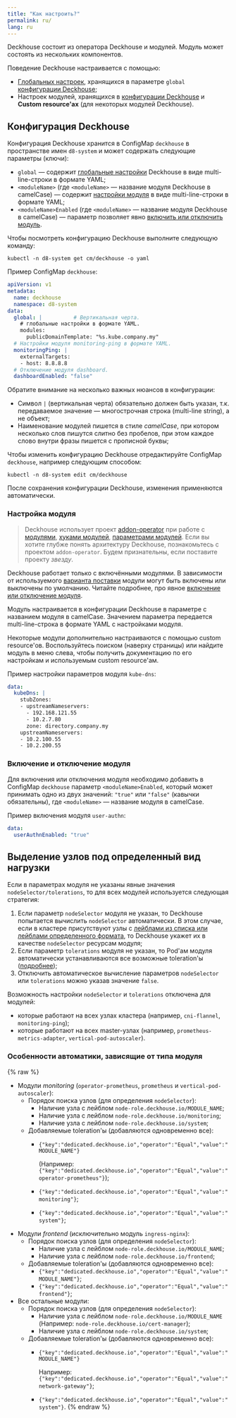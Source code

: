 ```yaml
---
title: "Как настроить?"
permalink: ru/
lang: ru
---
```


Deckhouse состоит из оператора Deckhouse и модулей. Модуль может состоять из нескольких компонентов.  

Поведение Deckhouse настраивается с помощью:
- [Глобальных настроек](deckhouse-configure-global.html#параметры), хранящихся в параметре `global` [конфигурации Deckhouse](#конфигурация-deckhouse); 
- Настроек модулей, хранящихся в [конфигурации Deckhouse](#конфигурация-deckhouse) и **Custom resource'ах** (для некоторых модулей Deckhouse).

## Конфигурация Deckhouse

Конфигурация Deckhouse хранится в ConfigMap `deckhouse` в пространстве имен `d8-system` и может содержать следующие параметры (ключи):
- `global` —  содержит [глобальные настройки](deckhouse-configure-global.html) Deckhouse в виде multi-line-строки в формате YAML;
- `<moduleName>` (где `<moduleName>` — название модуля Deckhouse в camelCase) — содержит [настройки модуля](#настройка-модуля) в виде multi-line-строки в формате YAML;
- `<moduleName>Enabled` (где `<moduleName>` — название модуля Deckhouse в camelCase) — параметр позволяет явно [включить или отключить модуль](#включение-и-отключение-модуля).

Чтобы посмотреть конфигурацию Deckhouse выполните следующую команду:
```shell
kubectl -n d8-system get cm/deckhouse -o yaml
```

Пример ConfigMap `deckhouse`:
```yaml
apiVersion: v1
metadata:
  name: deckhouse
  namespace: d8-system
data:
  global: |          # Вертикальная черта.
    # глобальные настройки в формате YAML.
    modules:
      publicDomainTemplate: "%s.kube.company.my"
  # Настройки модуля monitoring-ping в формате YAML.
  monitoringPing: |
    externalTargets:
    - host: 8.8.8.8
  # Отключение модуля dashboard.
  dashboardEnabled: "false"   
```

Обратите внимание на несколько важных нюансов в конфигурации:
* Символ `|` (вертикальная черта) обязательно должен быть указан, т.к. передаваемое значение — многострочная строка (multi-line string), а не объект;
* Наименование модулей пишется в стиле *camelCase*, при котором несколько слов пишутся слитно без пробелов, при этом каждое слово внутри фразы пишется с прописной буквы;

Чтобы изменить конфигурацию Deckhouse отредактируйте ConfigMap `deckhouse`, например следующим способом:
```shell
kubectl -n d8-system edit cm/deckhouse
```

После сохранения конфигурации Deckhouse, изменения применяются автоматически. 

### Настройка модуля

> Deckhouse использует проект [addon-operator](https://github.com/flant/addon-operator/) при работе с [модулями](https://github.com/flant/addon-operator/blob/main/MODULES.md), [хуками модулей](https://github.com/flant/addon-operator/blob/main/HOOKS.md), [параметрами модулей](https://github.com/flant/addon-operator/blob/main/VALUES.md). Если вы хотите глубже понять архитектуру Deckhouse, познакомьтесь с проектом `addon-operator`. Будем признательны, если поставите проекту *звезду*.     

Deckhouse работает только с включёнными модулями. В зависимости от используемого [варианта поставки](./modules/020-deckhouse/configuration.html#parameters-bundle) модули могут быть включены или выключены по умолчанию. Читайте подробнее, про явное [включение или отключение модуля](#включение-и-отключение-модуля).  

Модуль настраивается в конфигурации Deckhouse в параметре с названием модуля в camelCase. Значением параметра передается multi-line-строка в формате YAML с настройками модуля.

Некоторые модули дополнительно настраиваются с помощью custom resource'ов. Воспользуйтесь поиском (наверху страницы) или найдите модуль в меню слева, чтобы получить документацию по его настройкам и используемым custom resource'ам.

Пример настройки параметров модуля `kube-dns`:
```yaml
data:
  kubeDns: |
    stubZones:
    - upstreamNameservers:
      - 192.168.121.55
      - 10.2.7.80
      zone: directory.company.my
    upstreamNameservers:
    - 10.2.100.55
    - 10.2.200.55
```

### Включение и отключение модуля

Для включения или отключения модуля необходимо добавить в ConfigMap `deckhouse` параметр `<moduleName>Enabled`, который может принимать одно из двух значений: `"true"` или `"false"` (кавычки обязательны), где `<moduleName>` — название модуля в camelCase.

Пример включения модуля `user-authn`:

```yaml
data:
  userAuthnEnabled: "true"
```

## Выделение узлов под определенный вид нагрузки

Если в параметрах модуля не указаны явные значения `nodeSelector/tolerations`, то для всех модулей используется следующая стратегия:

1. Если параметр `nodeSelector` модуля не указан, то Deckhouse попытается вычислить `nodeSelector` автоматически. В этом случае, если в кластере присутствуют узлы с [лейблами из списка или лейблами определенного формата](#особенности-автоматики-зависящие-от-типа-модуля), то Deckhouse укажет их в качестве `nodeSelector` ресурсам модуля;
1. Если параметр `tolerations` модуля не указан, то Pod'ам модуля автоматически устанавливаются все возможные toleration'ы ([подробнее](#особенности-автоматики-зависящие-от-типа-модуля));
1. Отключить автоматическое вычисление параметров `nodeSelector` или `tolerations` можно указав значение `false`.

Возможность настройки `nodeSelector` и `tolerations` отключена для модулей:
- которые работают на всех узлах кластера (например, `cni-flannel`, `monitoring-ping`); 
- которые работают на всех master-узлах (например, `prometheus-metrics-adapter`, `vertical-pod-autoscaler`).

### Особенности автоматики, зависящие от типа модуля
{% raw %}
* Модули *monitoring* (`operator-prometheus`, `prometheus` и `vertical-pod-autoscaler`):
  * Порядок поиска узлов (для определения `nodeSelector`):
    * Наличие узла с лейблом `node-role.deckhouse.io/MODULE_NAME`;
    * Наличие узла с лейблом `node-role.deckhouse.io/monitoring`;
    * Наличие узла с лейблом `node-role.deckhouse.io/system`;
  * Добавляемые toleration'ы (добавляются одновременно все):
    * `{"key":"dedicated.deckhouse.io","operator":"Equal","value":"MODULE_NAME"}`

      (Например: `{"key":"dedicated.deckhouse.io","operator":"Equal","value":"operator-prometheus"}`);
    * `{"key":"dedicated.deckhouse.io","operator":"Equal","value":"monitoring"}`;
    * `{"key":"dedicated.deckhouse.io","operator":"Equal","value":"system"}`;
* Модули *frontend* (исключительно модуль `ingress-nginx`):
    * Порядок поиска узлов (для определения `nodeSelector`):
        * Наличие узла с лейблом `node-role.deckhouse.io/MODULE_NAME`;
        * Наличие узла с лейблом `node-role.deckhouse.io/frontend`;
    * Добавляемые toleration'ы (добавляются одновременно все):
        * `{"key":"dedicated.deckhouse.io","operator":"Equal","value":"MODULE_NAME"}`;
        * `{"key":"dedicated.deckhouse.io","operator":"Equal","value":"frontend"}`;
* Все остальные модули:
    * Порядок поиска узлов (для определения `nodeSelector`):
        * Наличие узла с лейблом `node-role.deckhouse.io/MODULE_NAME` (Например: `node-role.deckhouse.io/cert-manager`);
        * Наличие узла с лейблом `node-role.deckhouse.io/system`;
    * Добавляемые toleration'ы (добавляются одновременно все):
        * `{"key":"dedicated.deckhouse.io","operator":"Equal","value":"MODULE_NAME"}` 
        
          Например: `{"key":"dedicated.deckhouse.io","operator":"Equal","value":"network-gateway"}`;
        * `{"key":"dedicated.deckhouse.io","operator":"Equal","value":"system"}`.
{% endraw %}

